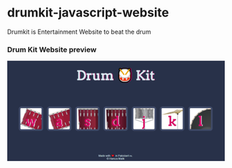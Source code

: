 # drumkit-javascript-website
Drumkit is Entertainment Website to beat the drum
<h3>Drum Kit Website preview </h3>
<img src="images/drumkit.png" alt="DRUM KIT WEBSITE">
